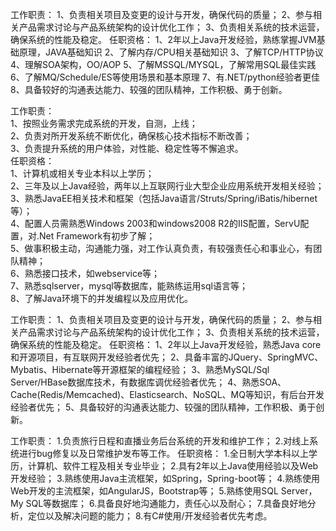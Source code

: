 工作职责：
1、负责相关项目及变更的设计与开发，确保代码的质量；
2、参与相关产品需求讨论与产品系统架构的设计优化工作；
3、负责相关系统的技术运营，确保系统的性能及稳定。
任职资格：
1、2年以上Java开发经验，熟练掌握JVM基础原理，JAVA基础知识
2、了解内存/CPU相关基础知识
3、了解TCP/HTTP协议
4、理解SOA架构，OO/AOP
5、了解MSSQL/MYSQL，了解常用SQL最佳实践
6、了解MQ/Schedule/ES等使用场景和基本原理
7、有.NET/python经验者更佳
8、具备较好的沟通表达能力、较强的团队精神，工作积极、勇于创新。

工作职责：    
1、按照业务需求完成系统的开发，自测，上线；    
2、负责对所开发系统不断优化，确保核心技术指标不断改善；    
3、负责提升系统的用户体验，对性能、稳定性等不懈追求。    
任职资格：    
1、计算机或相关专业本科以上学历；    
2、三年及以上Java经验，两年以上互联网行业大型企业应用系统开发相关经验；    
3、熟悉JavaEE相关技术和框架（包括Java语言/Struts/Spring/iBatis/hibernet等）；  
4、配置人员需熟悉Windows 2003和windows2008 R2的IIS配置，ServU配置，对.Net Framework有初步了解；    
5、做事积极主动，沟通能力强，对工作认真负责，有较强责任心和事业心，有团队精神；    
6、熟悉接口技术，如webservice等；    
7、熟悉sqlserver，mysql等数据库，能熟练运用sql语言等；    
8、了解Java环境下的并发编程以及应用优化。    

工作职责：
1、负责相关项目及变更的设计与开发，确保代码的质量；
2、参与相关产品需求讨论与产品系统架构的设计优化工作；
3、负责相关系统的技术运营，确保系统的性能及稳定。
任职资格：
1、2年以上Java开发经验，熟悉Java core和开源项目，有互联网开发经验者优先；
2、具备丰富的JQuery、SpringMVC、Mybatis、Hibernate等开源框架的编程经验；
3、熟悉MySQL/Sql Server/HBase数据库技术，有数据库调优经验者优先；
4、熟悉SOA、Cache(Redis/Memcached)、Elasticsearch、NoSQL、MQ等知识，有后台开发经验者优先；
5、具备较好的沟通表达能力、较强的团队精神，工作积极、勇于创新。

工作职责：
1.负责旅行日程和直播业务后台系统的开发和维护工作；
2.对线上系统进行bug修复以及日常维护发布等工作。
任职资格：
1.全日制大学本科以上学历，计算机、软件工程及相关专业毕业；
2.具有2年以上Java使用经验以及Web开发经验；
3.熟练使用Java主流框架，如Spring，Spring-boot等；
4.熟练使用Web开发的主流框架，如AngularJS，Bootstrap等；
5.熟练使用SQL Server，My SQL等数据库；
6.具备良好地沟通能力，责任心以及耐心；
7.具备良好地分析，定位以及解决问题的能力；
8.有C#使用/开发经验者优先考虑。

